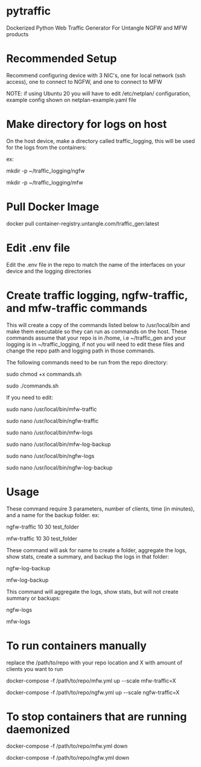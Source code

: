 # pytraffic

Dockerized Python Web Traffic Generator For Untangle NGFW and MFW products

# Recommended Setup

Recommend configuring device with 3 NIC's, one for local network (ssh access), one to connect to NGFW, and one to connect to MFW

NOTE: if using Ubuntu 20 you will have to edit /etc/netplan/ configuration, example config shown on netplan-example.yaml file

# Make directory for logs on host

On the host device, make a directory called traffic_logging, this will be used for the logs from the containers:

ex:

mkdir -p ~/traffic_logging/ngfw

mkdir -p ~/traffic_logging/mfw

# Pull Docker Image

docker pull container-registry.untangle.com/traffic_gen:latest

# Edit .env file

Edit the .env file in the repo to match the name of the interfaces on your device and the logging directories

# Create traffic logging, ngfw-traffic, and mfw-traffic commands

This will create a copy of the commands listed below to /usr/local/bin and make them executable so they can run as commands on the host. These commands assume that your repo is in /home, i.e ~/traffic_gen and your logging is in ~/traffic_logging, if not you will need to edit these files and change the repo path and logging path in those commands.

The following commands need to be run from the repo directory:

sudo chmod +x commands.sh

sudo ./commands.sh

If you need to edit:

sudo nano /usr/local/bin/mfw-traffic

sudo nano /usr/local/bin/ngfw-traffic

sudo nano /usr/local/bin/mfw-logs

sudo nano /usr/local/bin/mfw-log-backup

sudo nano /usr/local/bin/ngfw-logs

sudo nano /usr/local/bin/ngfw-log-backup

# Usage

These command require 3 parameters, number of clients, time (in minutes), and a name for the backup folder. ex:

ngfw-traffic 10 30 test_folder

mfw-traffic 10 30 test_folder

These command will ask for name to create a folder, aggregate the logs, show stats, create a summary, and backup the logs in that folder:

ngfw-log-backup

mfw-log-backup

This command will aggregate the logs, show stats, but will not create summary or backups:

ngfw-logs

mfw-logs

# To run containers manually

replace the /path/to/repo with your repo location and X with amount of clients you want to run

docker-compose -f /path/to/repo/mfw.yml up --scale mfw-traffic=X

docker-compose -f /path/to/repo/ngfw.yml up --scale ngfw-traffic=X

# To stop containers that are running daemonized

docker-compose -f /path/to/repo/mfw.yml down

docker-compose -f /path/to/repo/ngfw.yml down
